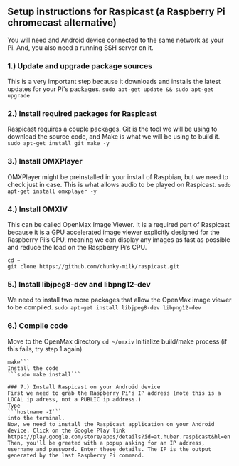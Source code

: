 ## Setup instructions for Raspicast (a Raspberry Pi chromecast alternative)

You will need and Android device connected to the same network as your Pi. And, you also need a running SSH server on it.

### 1.) Update and upgrade package sources
This is a very important step because it downloads and installs the latest updates for your Pi's packages.
```sudo apt-get update && sudo apt-get upgrade```

### 2.) Install required packages for Raspicast
Raspicast requires a couple packages. Git is the tool we will be using to download the source code, and Make is what we will be using to build it.
```sudo apt-get install git make -y```

### 3.) Install OMXPlayer
OMXPlayer might be preinstalled in your install of Raspbian, but we need to check just in case. This is what allows audio to be played on Raspicast.
```sudo apt-get install omxplayer -y```

### 4.) Install OMXIV
This can be called OpenMax Image Viewer. It is a required part of Raspicast because it is a GPU accelerated image viewer explicitly designed for the Raspberry Pi’s GPU, meaning we can display any images as fast as possible and reduce the load on the Raspberry Pi’s CPU.
```
cd ~
git clone https://github.com/chunky-milk/raspicast.git
```

### 5.) Install libjpeg8-dev and libpng12-dev
We need to install two more packages that allow the OpenMax image viewer to be compiled.
```sudo apt-get install libjpeg8-dev libpng12-dev```

### 6.) Compile code
Move to the OpenMax directory
```cd ~/omxiv```
Initialize build/make process (if this fails, try step 1 again)
```make ilclient
make```
Install the code
```sudo make install```

### 7.) Install Raspicast on your Android device
First we need to grab the Raspberry Pi's IP address (note this is a LOCAL ip adress, not a PUBLIC ip address.)
Type
```hostname -I```
into the terminal.
Now, we need to install the Raspicast application on your Android device. Click on the Google Play link
https://play.google.com/store/apps/details?id=at.huber.raspicast&hl=en
Then, you'll be greeted with a popup asking for an IP address, username and password. Enter these details. The IP is the output generated by the last Raspberry Pi command.
